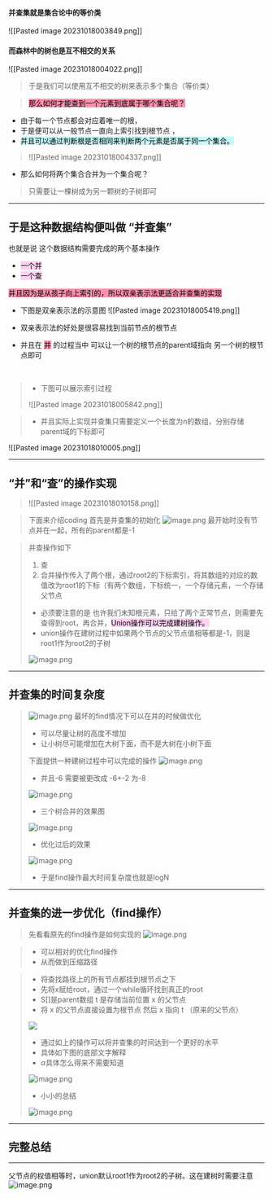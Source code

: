 
#### 并查集就是集合论中的等价类
![[Pasted image 20231018003849.png]]

#### 而森林中的树也是互不相交的关系
![[Pasted image 20231018004022.png]]

>于是我们可以使用互不相交的树来表示多个集合（等价类）

> <mark style="background: #FF5582A6;">那么如何才能查到一个元素到底属于哪个集合呢？</mark>

- 由于每一个节点都会对应着唯一的根，
- 于是便可以从一般节点一直向上索引找到根节点 ，
- <mark style="background: #ABF7F7A6;">并且可以通过判断根是否相同来判断两个元素是否属于同一个集合。</mark>
> ![[Pasted image 20231018004337.png]]


- 那么如何将两个集合合并为一个集合呢？
>只需要让一棵树成为另一颗树的子树即可

---



于是这种数据结构便叫做  “并查集”
--------
也就是说 这个数据结构需要完成的两个基本操作
- <mark style="background: #FFB8EBA6;">一个并</mark>
- <mark style="background: #FFB8EBA6;">一个查</mark>

<mark style="background: #FF5582A6;">并且因为是从孩子向上索引的，所以双亲表示法更适合并查集的实现</mark>

- 下图是双亲表示法的示意图
![[Pasted image 20231018005419.png]]

- 双亲表示法的好处是很容易找到当前节点的根节点
- 并且在 <mark style="background: #FF5582A6;">并</mark> 的过程当中 可以让一个树的根节点的parent域指向 另一个树的根节点即可
<br>

>- 下图可以展示索引过程
>
>![[Pasted image 20231018005842.png]]

> - 并且实际上实现并查集只需要定义一个长度为n的数组，分别存储parent域的下标即可
> 
 ![[Pasted image 20231018010005.png]]

---
“并”和“查”的操作实现
---
>![[Pasted image 20231018010158.png]]

>下面来介绍coding
>首先是并查集的初始化
>![image.png](https://s2.loli.net/2023/10/18/Ck4G2hDr8FaWXc3.png)
>最开始时没有节点并在一起，所有的parent都是-1


>并查操作如下
>1. 查
>2. 合并操作传入了两个根，通过root2的下标索引，将其数组的对应的数值改为root1的下标（有两个数组，下标统一，一个存储元素，一个存储父节点
>- 必须要注意的是 也许我们未知根元素，只给了两个正常节点，则需要先查得到root，再合并，<mark style="background: #FFB8EBA6;">Union操作可以完成建树操作。</mark>
>- union操作在建树过程中如果两个节点的父节点值相等都是-1，则是root1作为root2的子树
>
>![image.png](https://s2.loli.net/2023/10/18/1ML3nPT2AWdcZQw.png)

---
并查集的时间复杂度
---
>![image.png](https://s2.loli.net/2023/10/18/VsX3O2duTRioIWv.png)
>最坏的find情况下可以在并的时候做优化
>- 可以尽量让树的高度不增加
>- 让小树尽可能增加在大树下面，而不是大树在小树下面
>
>下面提供一种建树过程中可以完成的操作
>![image.png](https://s2.loli.net/2023/10/18/hT8lnt6HXfzmO4N.png)
>- 并且-6 需要被更改成 -6+-2  为-8
>
>![image.png](https://s2.loli.net/2023/10/18/7owsVQCet6EnF2H.png)
>
>- 三个树合并的效果图
>
>![image.png](https://s2.loli.net/2023/10/18/Kf9zCZlQEpw6hNn.png)
>
>- 优化过后的效果
>
>![image.png](https://s2.loli.net/2023/10/18/3Bsqn5AOiCveJlL.png)
>- 于是find操作最大时间复杂度也就是logN


---
并查集的进一步优化（find操作）
---
>先看看原先的find操作是如何实现的
>![image.png](https://s2.loli.net/2023/10/19/tP8HA6J5CTWEhKB.png)


>- 可以相对的优化find操作 
>- 从而做到压缩路径

>- 将查找路径上的所有节点都挂到根节点之下
>- 先将x赋给root，通过一个while循环找到真正的root
>- S[]是parent数组  t 是存储当前位置 x 的父节点 
>- 将 x 的父节点直接设置为根节点 然后 x 指向 t （原来的父节点）
>
>![](https://s2.loli.net/2023/10/19/ECqAUmbgu5DcdSV.png)
>
>- 通过如上的操作可以将并查集的时间达到一个更好的水平
>- 具体如下图的底部文字解释
>- $\alpha$具体怎么得来不需要知道
>
>![image.png](https://s2.loli.net/2023/10/19/Lut3mwVpJb2NCzF.png)
>
>- 小小的总结
>
>![image.png](https://s2.loli.net/2023/10/19/ysHASuRhzO18nDq.png)

---
 完整总结
---
---
父节点的权值相等时，union默认root1作为root2的子树。这在建树时需要注意
![image.png](https://s2.loli.net/2023/10/19/fgDCazTHA8EqoM2.png)








 
